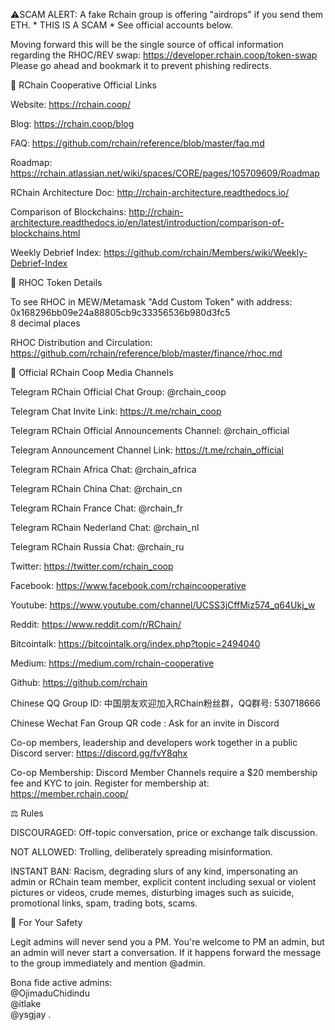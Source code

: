 ⚠️SCAM ALERT: A fake Rchain group is offering "airdrops" if you send them ETH. * THIS IS A SCAM * See official accounts below.

Moving forward this will be the single source of offical information regarding the RHOC/REV swap: 
https://developer.rchain.coop/token-swap 
Please go ahead and bookmark it to prevent phishing redirects.

🔗 RChain Cooperative Official Links

Website: https://rchain.coop/

Blog: https://rchain.coop/blog

FAQ: https://github.com/rchain/reference/blob/master/faq.md

Roadmap: https://rchain.atlassian.net/wiki/spaces/CORE/pages/105709609/Roadmap

RChain Architecture Doc: http://rchain-architecture.readthedocs.io/

Comparison of Blockchains: http://rchain-architecture.readthedocs.io/en/latest/introduction/comparison-of-blockchains.html

Weekly Debrief Index: https://github.com/rchain/Members/wiki/Weekly-Debrief-Index

📍 RHOC Token Details

To see RHOC in MEW/Metamask "Add Custom Token" with address:  \
0x168296bb09e24a88805cb9c33356536b980d3fc5  \
8 decimal places

RHOC Distribution and Circulation: https://github.com/rchain/reference/blob/master/finance/rhoc.md

📡 Official RChain Coop Media Channels

Telegram RChain Official Chat Group: @rchain_coop

Telegram Chat Invite Link: https://t.me/rchain_coop

Telegram RChain Official Announcements Channel: @rchain_official

Telegram Announcement Channel Link: https://t.me/rchain_official

Telegram RChain Africa Chat: @rchain_africa

Telegram RChain China Chat: @rchain_cn

Telegram RChain France Chat: @rchain_fr

Telegram RChain Nederland Chat: @rchain_nl

Telegram RChain Russia Chat: @rchain_ru

Twitter: https://twitter.com/rchain_coop

Facebook: https://www.facebook.com/rchaincooperative

Youtube: https://www.youtube.com/channel/UCSS3jCffMiz574_q64Ukj_w

Reddit: https://www.reddit.com/r/RChain/

Bitcointalk: https://bitcointalk.org/index.php?topic=2494040

Medium: https://medium.com/rchain-cooperative

Github: https://github.com/rchain

Chinese QQ Group ID: 中国朋友欢迎加入RChain粉丝群，QQ群号: 530718666

Chinese Wechat Fan Group QR code : Ask for an invite in Discord

Co-op members, leadership and developers work together in a public Discord server: https://discord.gg/fvY8qhx

Co-op Membership: Discord Member Channels require a $20 membership fee and KYC to join. Register for membership at: https://member.rchain.coop/

⚖️ Rules

DISCOURAGED: Off-topic conversation, price or exchange talk discussion.

NOT ALLOWED: Trolling, deliberately spreading misinformation.

INSTANT BAN: Racism, degrading slurs of any kind, impersonating an admin or RChain team member, explicit content including sexual or violent pictures or videos, crude memes, disturbing images such as suicide, promotional links, spam, trading bots, scams.

🚫 For Your Safety

Legit admins will never send you a PM. You're welcome to PM an admin, but an admin will never start a conversation. If it happens forward the message to the group immediately and mention @admin.

Bona fide active admins:  \
@OjimaduChidindu  \
@itlake  \
@ysgjay
.
